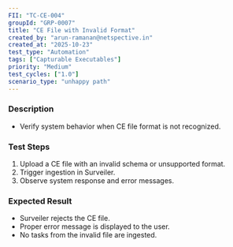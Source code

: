 ```yaml
---
FII: "TC-CE-004"
groupId: "GRP-0007"
title: "CE File with Invalid Format"
created_by: "arun-ramanan@netspective.in"
created_at: "2025-10-23"
test_type: "Automation"
tags: ["Capturable Executables"]
priority: "Medium"
test_cycles: ["1.0"]
scenario_type: "unhappy path"
---
```

### Description
- Verify system behavior when CE file format is not recognized.

### Test Steps
1. Upload a CE file with an invalid schema or unsupported format.  
2. Trigger ingestion in Surveiler.  
3. Observe system response and error messages.

### Expected Result
- Surveiler rejects the CE file.  
- Proper error message is displayed to the user.  
- No tasks from the invalid file are ingested.
